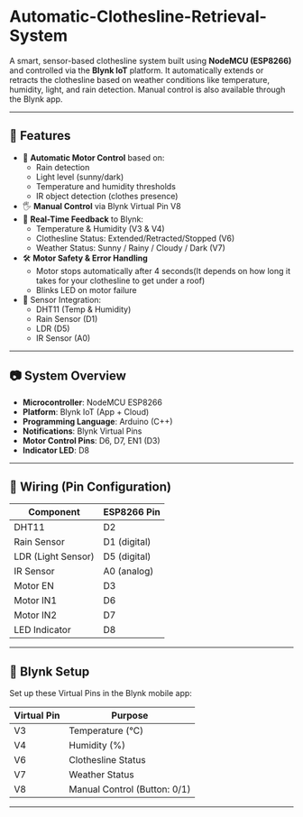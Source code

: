 # Automatic-Clothesline-Retrieval-System

A smart, sensor-based clothesline system built using **NodeMCU (ESP8266)** and controlled via the **Blynk IoT** platform. It automatically extends or retracts the clothesline based on weather conditions like temperature, humidity, light, and rain detection. Manual control is also available through the Blynk app.

---

## 🚀 Features

- 🧠 **Automatic Motor Control** based on:
  - Rain detection
  - Light level (sunny/dark)
  - Temperature and humidity thresholds
  - IR object detection (clothes presence)
- 🖐️ **Manual Control** via Blynk Virtual Pin V8
- 📲 **Real-Time Feedback** to Blynk:
  - Temperature & Humidity (V3 & V4)
  - Clothesline Status: Extended/Retracted/Stopped (V6)
  - Weather Status: Sunny / Rainy / Cloudy / Dark (V7)
- 🛠️ **Motor Safety & Error Handling**
  - Motor stops automatically after 4 seconds(It depends on how long it takes for your clothesline to get under a roof)
  - Blinks LED on motor failure
- 🧪 Sensor Integration:
  - DHT11 (Temp & Humidity)
  - Rain Sensor (D1)
  - LDR (D5)
  - IR Sensor (A0)

---

## 📷 System Overview

- **Microcontroller**: NodeMCU ESP8266
- **Platform**: Blynk IoT (App + Cloud)
- **Programming Language**: Arduino (C++)
- **Notifications**: Blynk Virtual Pins
- **Motor Control Pins**: D6, D7, EN1 (D3)
- **Indicator LED**: D8

---

## 🧰 Wiring (Pin Configuration)

| Component          | ESP8266 Pin |
|--------------------|-------------|
| DHT11              | D2          |
| Rain Sensor        | D1 (digital)|
| LDR (Light Sensor) | D5 (digital)|
| IR Sensor          | A0 (analog) |
| Motor EN           | D3          |
| Motor IN1          | D6          |
| Motor IN2          | D7          |
| LED Indicator      | D8          |

---

## 📄 Blynk Setup

Set up these Virtual Pins in the Blynk mobile app:

| Virtual Pin | Purpose                        |
|-------------|--------------------------------|
| V3          | Temperature (°C)               |
| V4          | Humidity (%)                   |
| V6          | Clothesline Status             |
| V7          | Weather Status                 |
| V8          | Manual Control (Button: 0/1)   |

---
